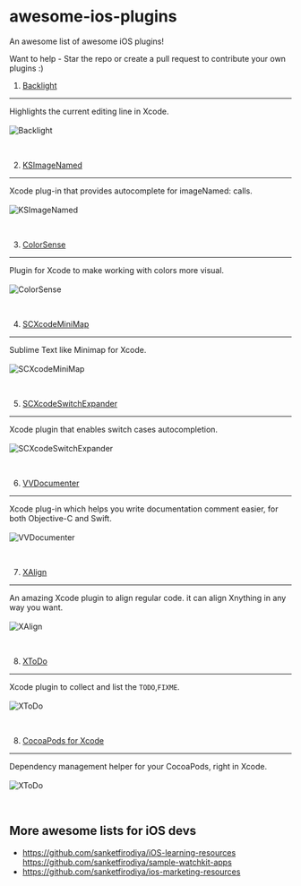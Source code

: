 # awesome-ios-plugins
An awesome list of awesome iOS plugins!

Want to help - Star the repo or create a pull request to contribute your own plugins :)

1. [Backlight](https://github.com/limejelly/Backlight-for-XCode) 
---
Highlights the current editing line in Xcode.
<br/><br/>
![Backlight](https://github.com/sanketfirodiya/awesome-ios-plugins/blob/master/screenshots/Backlight.png)

<br/>

2. [KSImageNamed](https://github.com/ksuther/KSImageNamed-Xcode)
---
Xcode plug-in that provides autocomplete for imageNamed: calls.
<br/><br/>
![KSImageNamed](https://github.com/sanketfirodiya/awesome-ios-plugins/blob/master/screenshots/KSImageNamed.gif)

<br/>

3. [ColorSense](https://github.com/omz/ColorSense-for-Xcode)
---
Plugin for Xcode to make working with colors more visual.
<br/><br/>
![ColorSense](https://github.com/sanketfirodiya/awesome-ios-plugins/blob/master/screenshots/ColorSense.png)

<br/>

4. [SCXcodeMiniMap](https://github.com/stefanceriu/SCXcodeMiniMap)
---
Sublime Text like Minimap for Xcode.
<br/><br/>
![SCXcodeMiniMap](https://github.com/sanketfirodiya/awesome-ios-plugins/blob/master/screenshots/%20SCXcodeMiniMap.gif)

<br/>

5. [SCXcodeSwitchExpander](https://github.com/stefanceriu/SCXcodeSwitchExpander)
---
Xcode plugin that enables switch cases autocompletion.
<br/><br/>
![SCXcodeSwitchExpander](https://github.com/sanketfirodiya/awesome-ios-plugins/blob/master/screenshots/SCXcodeSwitchExpander.gif)

<br/>

6. [VVDocumenter](https://github.com/onevcat/VVDocumenter-Xcode)
---
Xcode plug-in which helps you write documentation comment easier, for both Objective-C and Swift.
<br/><br/>
![VVDocumenter](https://github.com/sanketfirodiya/awesome-ios-plugins/blob/master/screenshots/%20VVDocumenter.gif)

<br/>

7. [XAlign](https://github.com/qfish/XAlign)
---
An amazing Xcode plugin to align regular code. it can align Xnything in any way you want.
<br/><br/>
![XAlign](https://github.com/sanketfirodiya/awesome-ios-plugins/blob/master/screenshots/%20XAlign.gif)

<br/>

8. [XToDo](https://github.com/trawor/XToDo)
---
Xcode plugin to collect and list the `TODO`,`FIXME`.
<br/><br/>
![XToDo](https://github.com/sanketfirodiya/awesome-ios-plugins/blob/master/screenshots/XToDo.png)

<br/>

8. [CocoaPods for Xcode](https://github.com/kattrali/cocoapods-xcode-plugin)
---
Dependency management helper for your CocoaPods, right in Xcode.
<br/><br/>
![XToDo](https://github.com/sanketfirodiya/awesome-ios-plugins/blob/master/screenshots/Cocoapods.png)

<br/>

## More awesome lists for iOS devs
- https://github.com/sanketfirodiya/iOS-learning-resources
https://github.com/sanketfirodiya/sample-watchkit-apps
- https://github.com/sanketfirodiya/ios-marketing-resources
